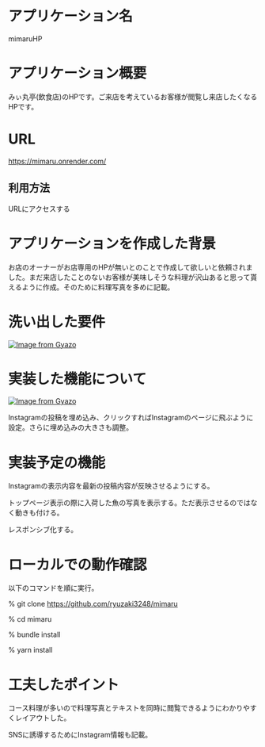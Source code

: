 # アプリケーション名
mimaruHP

# アプリケーション概要
みぃ丸亭(飲食店)のHPです。ご来店を考えているお客様が閲覧し来店したくなるHPです。

# URL
https://mimaru.onrender.com/

## 利用方法
URLにアクセスする

# アプリケーションを作成した背景
お店のオーナーがお店専用のHPが無いとのことで作成して欲しいと依頼されました。まだ来店したことのないお客様が美味しそうな料理が沢山あると思って貰えるように作成。そのために料理写真を多めに記載。

# 洗い出した要件
[![Image from Gyazo](https://i.gyazo.com/04aa62577acee64c85e6f506ed76a46e.png)](https://gyazo.com/04aa62577acee64c85e6f506ed76a46e)
# 実装した機能について
[![Image from Gyazo](https://i.gyazo.com/8debe511bb3373922264469146b3c5d7.png)](https://gyazo.com/8debe511bb3373922264469146b3c5d7)

Instagramの投稿を埋め込み、クリックすればInstagramのページに飛ぶように設定。さらに埋め込みの大きさも調整。

# 実装予定の機能
Instagramの表示内容を最新の投稿内容が反映させるようにする。

トップページ表示の際に入荷した魚の写真を表示する。ただ表示させるのではなく動きも付ける。

レスポンシブ化する。

# ローカルでの動作確認
以下のコマンドを順に実行。

% git clone https://github.com/ryuzaki3248/mimaru

% cd mimaru

% bundle install

% yarn install

# 工夫したポイント
コース料理が多いので料理写真とテキストを同時に閲覧できるようにわかりやすくレイアウトした。

SNSに誘導するためにInstagram情報も記載。

